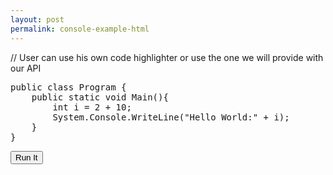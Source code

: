 ```yaml
---
layout: post
permalink: console-example-html
---
```


<script src="/js/fiddle-console-0.0.1.js"></script>

// User can use his own code highlighter or use the one we will provide with our API

<pre id="code-1" class="code-console">
public class Program {
	public static void Main(){
		int i = 2 + 10;	
		System.Console.WriteLine("Hello World:" + i);
	}
}
</pre>
<button onclick="dotnetfiddle.show2({'code': document.getElementById('code-1').innerText});">Run It</button>
